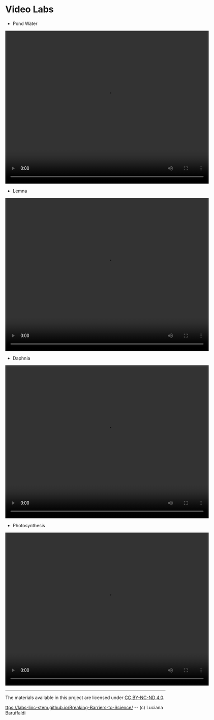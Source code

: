 # Video Labs

* Pond Water
<video width="640" height="480" controls>
  <source src="labs/PondWater.mp4" type="video/mp4">
  Your browser does not support the video tag.
</video>

* Lemna
<video width="640" height="480" controls>
  <source src="labs/Lemna.mp4" type="video/mp4">
  Your browser does not support the video tag.
</video>


* Daphnia
<video width="640" height="480" controls>
  <source src="labs/Daphnia.mp4" type="video/mp4">
  Your browser does not support the video tag.
</video>

* Photosynthesis
<video width="640" height="480" controls>
  <source src="labs/Photosynthesis.mp4" type="video/mp4">
  Your browser does not support the video tag.
</video>

---

The materials available in this project are licensed under [CC BY-NC-ND 4.0](https://creativecommons.org/licenses/by-nc-nd/4.0/deed.en).

[ttps://labs-linc-stem.github.io/Breaking-Barriers-to-Science/](https://labs-linc-stem.github.io/Breaking-Barriers-to-Science/) -- (c) Luciana Baruffaldi
